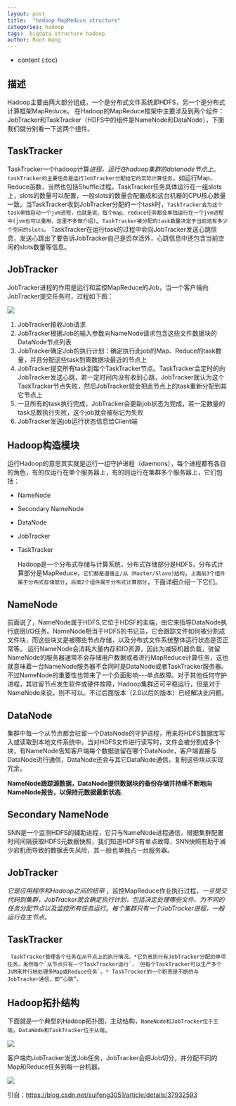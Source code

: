 ```yaml
---
layout: post
title:  "hadoop MapReduce structure"
categories: hadoop
tags:  bigdata structure hadoop 
author: Root Wang
---
```


* content
{:toc}

## 描述
  Hadoop主要由两大部分组成，一个是分布式文件系统即HDFS，另一个是分布式计算框架MapReduce。
  在Hadoop的MapReduce框架中主要涉及到两个组件：JobTracker和TaskTracker（HDFS中的组件是NameNode和DataNode），下面我们就分别看一下这两个组件。

## TaskTracker
  TaskTracker一个hadoop计算*进程，运行在hadoop集群的datanode节点上*。`taskTracker的主要任务是运行JobTracker分配给它的实际计算任务`，如运行Map、Reduce函数，当然也包括Shuffle过程。TaskTracker任务具体运行在一组slots上，slots的数量可以配置，一般slots的数量会配置成和这台机器的CPU核心数量一致。当TaskTracker收到JobTracker分配的一个task时，`TaskTracker会为这个task单独启动一个jvm进程，也就是说，每个map、reduce任务都会单独运行在一个jvm进程中(jvm也可以重用，这里不多做介绍)`。`TaskTracker被分配的task数量决定于当前还有多少个空闲的slots。` TaskTracker在运行task的过程中会向JobTracker发送心跳信息，发送心跳出了要告诉JobTracker自己是否存活外，心跳信息中还包含当前空闲的slots数量等信息。

## JobTracker
  JobTracker进程的作用是运行和监控MapReduce的Job，当一个客户端向JobTracker提交任务时，过程如下图：

![](https://github.com/XGWang0/wiki/raw/master/_images/mapreduce_strucutre_chat.png)

1. JobTracker接收Job请求
2. JobTracker根据Job的输入参数向NameNode请求包含这些文件数据块的DataNode节点列表
3. JobTracker确定Job的执行计划：确定执行此job的Map、Reduce的task数量，并且分配这些task到离数据块最近的节点上
4. JobTracker提交所有task到每个TaskTracker节点。TaskTracker会定时的向JobTracker发送心跳，若一定时间内没有收到心跳，JobTracker就认为这个TaskTracker节点失败，然后JobTracker就会把此节点上的task重新分配到其它节点上
5. 一旦所有的task执行完成，JobTracker会更新job状态为完成，若一定数量的task总数执行失败，这个job就会被标记为失败
6. JobTracker发送job运行状态信息给Client端


















## Hadoop构造模块

  运行Hadoop的意思其实就是运行一组守护进程（daemons），每个进程都有各自的角色，有的仅运行在单个服务器上，有的则运行在集群多个服务器上，它们包括：

* NameNode
* Secondary NameNode
* DataNode
* JobTracker
* TaskTracker

  Hadoop是一个分布式存储与计算系统，分布式存储部分是HDFS，分布式计算部分是MapReduce，`它们都是遵循主/从（Master/Slave)结构`，`上面前3个组件属于分布式存储部分`，`后面2个组件属于分布式计算部分`，下面详细介绍一下它们。

## NameNode

  前面说了，NameNode属于HDFS,它位于HDSF的主端，由它来指导DataNode执行底层I/O任务。NameNode相当于HDFS的书记员，它会跟踪文件如何被分割成文件块，而这些块又是被哪些节点存储，以及分布式文件系统整体运行状态是否正常等。
  运行NameNode会消耗大量内存和IO资源，因此为减轻机器负载，驻留NameNode的服务器通常不会存储用户数据或者进行MapReduce计算任务，这也就意味着一台NameNode服务器不会同时是DataNode或者TaskTracker服务器。
  不过NameNode的重要性也带来了一个负面影响---单点故障。对于其他任何守护进程，其驻留节点发生软件或硬件故障，Hadoop集群还可平稳运行，但是对于NameNode来说，则不可以。不过后面版本（2.0以后的版本）已经解决此问题。

## DataNode

  集群中每一个从节点都会驻留一个DataNode的守护进程，用来将HDFS数据库写入或读取到本地文件系统中。当对HDFS文件进行读写时，文件会被分割成多个块，有NameNode告知客户端每个数据驻留在哪个DataNode，客户端直接与DataNode进行通信，DataNode还会与其它DataNode通信，复制这些块以实现冗余。
     
**NameNode跟踪源数据，DataNode提供数据块的备份存储并持续不断地向NameNode报告，以保持元数据最新状态.**

## Secondary NameNode
  SNN是一个监测HDFS的辅助进程，它只与NameNode进程通信，根据集群配置时间间隔获取HDFS元数据快照，我们知道HDFS有单点故障，SNN快照有助于减少宕机而导致的数据丢失风险，其一般也单独占一台服务器。

## JobTracker
  _它是应用程序和Hadoop之间的纽带_ ，监控MapReduce作业执行过程，_一旦提交代码到集群，JobTracker就会确定执行计划，包括决定处理哪些文件、为不同的任务分配节点以及监控所有任务运行_。*每个集群只有一个JobTracker进程，一般运行在主节点。*

## TaskTracker
     TaskTracker管理各个任务在从节点上的执行情况。*它负责执行有JobTracker分配的单项任务，虽然每个`从节点只有一个TaskTracker运行`，`但每个TaskTracker可以生产多个JVM来并行地处理多Map或Reduce任务`。* TaskTracker的一个职责是不断的与JobTracker通信，即“心跳”。

## Hadoop拓扑结构

下面就是一个典型的Hadoop拓扑图，主动结构，`NameNode和JobTracker位于主端`，`DataNode和TaskTracker位于从端`。

![](https://github.com/XGWang0/wiki/raw/master/_images/jobtracker_tasktracker_chart.png)

客户端向JobTracker发送Job任务，JobTracker会把Job切分，并分配不同的Map和Reduce任务到每一台机器。

![](https://github.com/XGWang0/wiki/raw/master/_images/hadoop_components_chart.png)

引自：https://blog.csdn.net/suifeng3051/article/details/37932593

